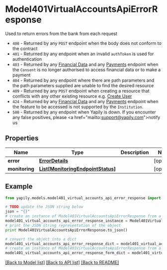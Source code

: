 # Model401VirtualAccountsApiErrorResponse

Used to return errors from the bank from each request<ul><li>`400` - Returned by any `POST` endpoint when the body does not conform to the contract</li><li>`401` - Returned by any endpoint when an invalid `authToken` is used for authentication</li><li>`403` - Returned by any [Financial Data](https://docs.yapily.com/api/#yapily-api-financial-data) and any [Payments](https://docs.yapily.com/api/#yapily-api-payments) endpoint when the `Consent` is no longer authorised to access financial data or to make a payment</li><li>`404` - Returned by any endpoint where there are path parameters and the path parameters supplied are unable to find the desired resource</li><li>`409` - Returned by any `POST` endpoint when creating a resource that conflicts with any other existing resource e.g. [Create User](https://docs.yapily.com/api/#create-user)</li><li>`424` - Returned by any [Financial Data](https://docs.yapily.com/api/#yapily-api-financial-data) and any [Payments](https://docs.yapily.com/api/#yapily-api-payments) endpoint when the feature to be accessed is not supported by the `Institution`.</li><li>`500` - Returned by any endpoint when Yapily is down. If you encounter any false positives, please <a href=\"mailto:support@yapily.com\">notify us</a></li></ul>

## Properties
Name | Type | Description | Notes
------------ | ------------- | ------------- | -------------
**error** | [**ErrorDetails**](ErrorDetails.md) |  | [optional] 
**monitoring** | [**List[MonitoringEndpointStatus]**](MonitoringEndpointStatus.md) |  | [optional] 

## Example

```python
from yapily.models.model401_virtual_accounts_api_error_response import Model401VirtualAccountsApiErrorResponse

# TODO update the JSON string below
json = "{}"
# create an instance of Model401VirtualAccountsApiErrorResponse from a JSON string
model401_virtual_accounts_api_error_response_instance = Model401VirtualAccountsApiErrorResponse.from_json(json)
# print the JSON string representation of the object
print Model401VirtualAccountsApiErrorResponse.to_json()

# convert the object into a dict
model401_virtual_accounts_api_error_response_dict = model401_virtual_accounts_api_error_response_instance.to_dict()
# create an instance of Model401VirtualAccountsApiErrorResponse from a dict
model401_virtual_accounts_api_error_response_form_dict = model401_virtual_accounts_api_error_response.from_dict(model401_virtual_accounts_api_error_response_dict)
```
[[Back to Model list]](../README.md#documentation-for-models) [[Back to API list]](../README.md#documentation-for-api-endpoints) [[Back to README]](../README.md)


